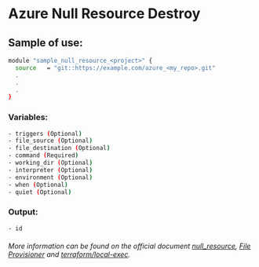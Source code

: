 # Azure Null Resource Destroy

## Sample of use:

```bash
module "sample_null_resource_<project>" {
  source   = "git::https://example.com/azure_<my_repo>.git"
  .
  .
  .
}
```

### Variables:

```bash
- triggers (Optional)
- file_source (Optional)
- file_destination (Optional)
- command (Required)
- working_dir (Optional)
- interpreter (Optional)
- environment (Optional)
- when (Optional)
- quiet (Optional)
```

### Output:

```bash
- id
```

###### More information can be found on the official document [null_resource](https://registry.terraform.io/providers/hashicorp/null/latest/docs/resources/resource), [File Provisioner](https://developer.hashicorp.com/terraform/language/resources/provisioners/file) and [terraform/local-exec](https://developer.hashicorp.com/terraform/language/resources/provisioners/local-exec).
